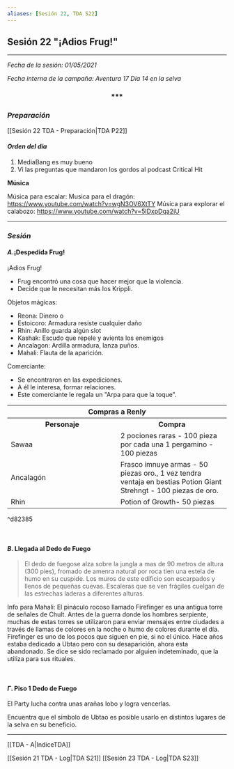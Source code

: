 ```yaml
---
aliases: [Sesión 22, TDA S22]
---
```


## Sesión 22 "¡Adios Frug!"

---

_Fecha de la sesión: 01/05/2021_

_Fecha interna de la campaña: Aventura 17 Día 14 en la selva_

<div align='center'>
   <h3> *** </h3>
</div>




### _Preparación_

[[Sesión 22 TDA - Preparación|TDA P22]]

#### _Orden del día_

1. MediaBang es muy bueno
2. Vi las preguntas que mandaron los gordos al podcast Critical Hit


**Música**

 Música para escalar:
 Musica para el dragón: https://www.youtube.com/watch?v=wgN3OV6XtTY
 Música para explorar el calabozo: https://www.youtube.com/watch?v=5IDxpDqa2iU

---

### _Sesión_


#### $A$.¡Despedida Frug! 
 
 ¡Adios Frug! 
 - Frug encontró una cosa que hacer mejor que la violencia. 
 - Decide que le necesitan más los Krippli. 
  
 Objetos mágicas: 
 - Reona: Dinero o 
 - Estoicoro: Armadura resiste cualquier daño 
 - Rhin: Anillo guarda algún slot 
 - Kashak: Escudo que repele y avienta los enemigos 
 - Ancalagon: Ardilla armadura, lanza puños. 
 - Mahali: Flauta de la aparición. 
 
 Comerciante: 
 - Se encontraron en las expediciones. 
 - A él le interesa, formar relaciones. 
 - Este comerciante le regala un "Arpa para que la toque".


<table class= 'default'>	
<tr>
 <th colspan="2">Compras a Renly</th>
</tr>
<tr>
	<th>Personaje</th>
	<th>Compra</th>
</tr>
<tr>	
<td width="50%">  
Sawaa  
</td>  
<td width="50%">  
2 pociones raras - 100 pieza por cada una
1 pergamino - 100 piezas  
</td>    
</tr>  
<tr>  
<td width="50%">  
Ancalagón  
</td>  
<td width="50%">  
Frasco imnuye armas - 50 piezas oro., 1 vez tendra ventaja en bestias
Potion Giant Strehngt - 100 piezas de oro.  
</td>   
</tr>
<tr>  
<td width="50%">  
Rhin 
</td>  
<td width="50%">  
Potion of Growth- 50 piezas
</td>    
</tr>
</table>

^d82385

&nbsp;


#### $B$. Llegada al Dedo de Fuego

>El dedo de fuegose alza sobre la jungla a mas de 90 metros de altura (300 pies), fromado de amenra natural por roca tien una estela de humo en su cuspide. Los muros de este edificio son escarpados y llenos de pequeñas cuevas. Escaleras que se ven frágiles cuelgan de las estrechas laderas a diferentes alturas.
 
Info para Mahali:
El pináculo rocoso llamado Firefinger es una antigua torre de señales de Chult. Antes de la guerra donde los hombres serpiente, muchas de estas torres se utilizaron para enviar mensajes entre ciudades a través de llamas de colores en la noche o humo de colores durante el día. Firefinger es uno de los pocos que siguen en pie, si no el único.
Hace años estaba dedicado a Ubtao pero con su desaparición, ahora esta abandonado.
Se dice se sido reclamado por alguien indeteminado, que la utiliza para sus rituales.

&nbsp;

#### $\Gamma$. Piso 1 Dedo de Fuego

El Party lucha contra unas arañas lobo y logra vencerlas.

Encuentra que el símbolo de Ubtao es posible usarlo en distintos lugares de la selva en su beneficio.


---

[[TDA - A|IndiceTDA]]

[[Sesión 21 TDA - Log|TDA S21]]
[[Sesión 23 TDA - Log|TDA S23]]
